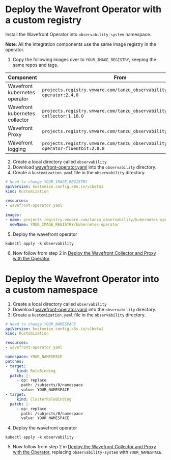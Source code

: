 # Deploy the Wavefront Operator with a custom registry

Install the Wavefront Operator into `observability-system` namespace.

**Note**: All the integration components use the same image registry in the operator.

1. Copy the following images over to `YOUR_IMAGE_REGISTRY`, keeping the same repos and tags.

| Component                      | From                                                                                   | To                                                        |
|--------------------------------|----------------------------------------------------------------------------------------|-----------------------------------------------------------|
| Wavefront kubernetes operator  | `projects.registry.vmware.com/tanzu_observability/kubernetes-operator:2.4.0`           | `YOUR_IMAGE_REGISTRY/kubernetes-operator:2.4.0`           |
| Wavefront kubernetes collector | `projects.registry.vmware.com/tanzu_observability/kubernetes-collector:1.16.0`         | `YOUR_IMAGE_REGISTRY/kubernetes-collector:1.16.0`         |
| Wavefront Proxy                | `projects.registry.vmware.com/tanzu_observability/proxy:12.3`                          | `YOUR_IMAGE_REGISTRY/proxy:12.3`                          |
| Wavefront logging              | `projects.registry.vmware.com/tanzu_observability/kubernetes-operator-fluentbit:2.0.8` | `YOUR_IMAGE_REGISTRY/kubernetes-operator-fluentbit:2.0.8` |

2. Create a local directory called `observability`
3. Download [wavefront-operator.yaml](https://raw.githubusercontent.com/wavefrontHQ/observability-for-kubernetes/main/deploy/wavefront-operator.yaml) into the `observability` directory.
4. Create a `kustomization.yaml` file in the `observability` directory.
  ```yaml
  # Need to change YOUR_IMAGE_REGISTRY
  apiVersion: kustomize.config.k8s.io/v1beta1
  kind: Kustomization
   
  resources:
  - wavefront-operator.yaml
   
  images:
  - name: projects.registry.vmware.com/tanzu_observability/kubernetes-operator
    newName: YOUR_IMAGE_REGISTRY/kubernetes-operator
  ```
5. Deploy the wavefront operator 
  ```
  kubectl apply -k observability
  ```
6. Now follow from step 2 in [Deploy the Wavefront Collector and Proxy with the Operator](../../README.md#deploy-the-wavefront-collector-and-proxy-with-the-operator)

# Deploy the Wavefront Operator into a custom namespace

1. Create a local directory called `observability`
2. Download [wavefront-operator.yaml](https://raw.githubusercontent.com/wavefrontHQ/observability-for-kubernetes/main/deploy/wavefront-operator.yaml) into the `observability` directory.
3. Create a `kustomization.yaml` file in the `observability` directory.
  ```yaml
  # Need to change YOUR_NAMESPACE
  apiVersion: kustomize.config.k8s.io/v1beta1
  kind: Kustomization

  resources:
  - wavefront-operator.yaml

  namespace: YOUR_NAMESPACE
  patches:
  - target:
       kind: RoleBinding
    patch: |-
       - op: replace
         path: /subjects/0/namespace
         value: YOUR_NAMESPACE
  - target:
       kind: ClusterRoleBinding
    patch: |-
       - op: replace
         path: /subjects/0/namespace
         value: YOUR_NAMESPACE
  ```
4. Deploy the wavefront operator
  ```
  kubectl apply -k observability
  ```
5. Now follow from step 2 in [Deploy the Wavefront Collector and Proxy with the Operator](../../README.md#deploy-the-wavefront-collector-and-proxy-with-the-operator),
   replacing `observability-system` with `YOUR_NAMESPACE`.
